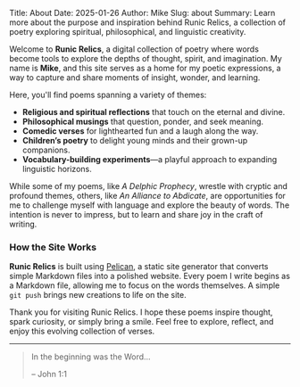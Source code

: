 Title: About
Date: 2025-01-26
Author: Mike
Slug: about
Summary: Learn more about the purpose and inspiration behind Runic Relics, a collection of poetry exploring spiritual, philosophical, and linguistic creativity.

Welcome to **Runic Relics**, a digital collection of poetry where words become tools to explore the depths of thought, spirit, and imagination. My name is **Mike**, and this site serves as a home for my poetic expressions, a way to capture and share moments of insight, wonder, and learning.

Here, you'll find poems spanning a variety of themes:

- **Religious and spiritual reflections** that touch on the eternal and divine.  
- **Philosophical musings** that question, ponder, and seek meaning.  
- **Comedic verses** for lighthearted fun and a laugh along the way.  
- **Children’s poetry** to delight young minds and their grown-up companions.  
- **Vocabulary-building experiments**—a playful approach to expanding linguistic horizons.

While some of my poems, like *A Delphic Prophecy*, wrestle with cryptic and profound themes, others, like *An Alliance to Abdicate*, are opportunities for me to challenge myself with language and explore the beauty of words. The intention is never to impress, but to learn and share joy in the craft of writing.

### How the Site Works

**Runic Relics** is built using [Pelican](https://getpelican.com/), a static site generator that converts simple Markdown files into a polished website. Every poem I write begins as a Markdown file, allowing me to focus on the words themselves. A simple `git push` brings new creations to life on the site.

Thank you for visiting Runic Relics. I hope these poems inspire thought, spark curiosity, or simply bring a smile. Feel free to explore, reflect, and enjoy this evolving collection of verses.

---

> In the beginning was the Word…
> 
> <span class="float-right -mt-3 font-bold">– John 1:1</span>
